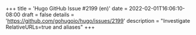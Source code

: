 +++
title = 'Hugo GitHub Issue #2199 (en)'
date = 2022-02-01T16:06:10-08:00
draft = false
details = 'https://github.com/gohugoio/hugo/issues/2199'
description = "Investigate RelativeURLs=true and aliases"
+++
